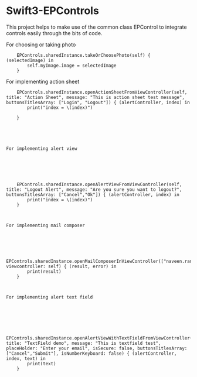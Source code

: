 # Swift3-EPControls
This project helps to make use of the common class EPControl to integrate controls easily through the bits of code.

For choosing or taking photo

        
        EPControls.sharedInstance.takeOrChoosePhoto(self) { (selectedImage) in
            self.myImage.image = selectedImage
        }
        
        
    

   For implementing action sheet
   
    
        
        EPControls.sharedInstance.openActionSheetFromViewController(self, title: "Action Sheet", message: "This is action sheet test message", buttonsTitlesArray: ["Login", "Logout"]) { (alertController, index) in
            print("index = \(index)")
            
        }

        
    
    
    
    For implementing alert view
    
    
    
   
        
        
        EPControls.sharedInstance.openAlertViewFromViewController(self, title: "Logout Alert", message: "Are you sure you want to logout?", buttonsTitlesArray: ["Cancel","Ok"]) { (alertController, index) in
            print("index = \(index)")
        }

    
    
    For implementing mail composer
    
    
    
    
   
        EPControls.sharedInstance.openMailComposerInViewController(["naveen.rana@appster.in"], viewcontroller: self) { (result, error) in
            print(result)
        }
        
    
    
    For implementing alert text field
    
    
    
   
        
        
        EPControls.sharedInstance.openAlertViewWithTextFieldFromViewController(self, title: "TextField demo", message: "This is textfield test", placeHolder: "Enter your email", isSecure: false, buttonsTitlesArray: ["Cancel","Submit"], isNumberKeyboard: false) { (alertController, index, text) in
            print(text)
        }
    
